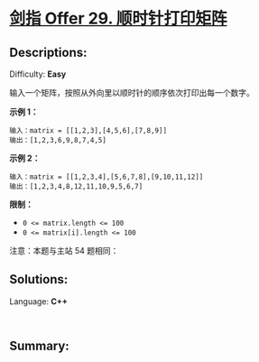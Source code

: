 # [剑指 Offer 29\. 顺时针打印矩阵](https://leetcode-cn.com/problems/shun-shi-zhen-da-yin-ju-zhen-lcof/)

## Descriptions:
Difficulty: **Easy**


输入一个矩阵，按照从外向里以顺时针的顺序依次打印出每一个数字。

**示例 1：**

```
输入：matrix = [[1,2,3],[4,5,6],[7,8,9]]
输出：[1,2,3,6,9,8,7,4,5]
```

**示例 2：**

```
输入：matrix = [[1,2,3,4],[5,6,7,8],[9,10,11,12]]
输出：[1,2,3,4,8,12,11,10,9,5,6,7]
```

**限制：**

*   `0 <= matrix.length <= 100`
*   `0 <= matrix[i].length <= 100`

注意：本题与主站 54 题相同：


## Solutions:

Language: **C++**

```c++
​
```


## Summary:
